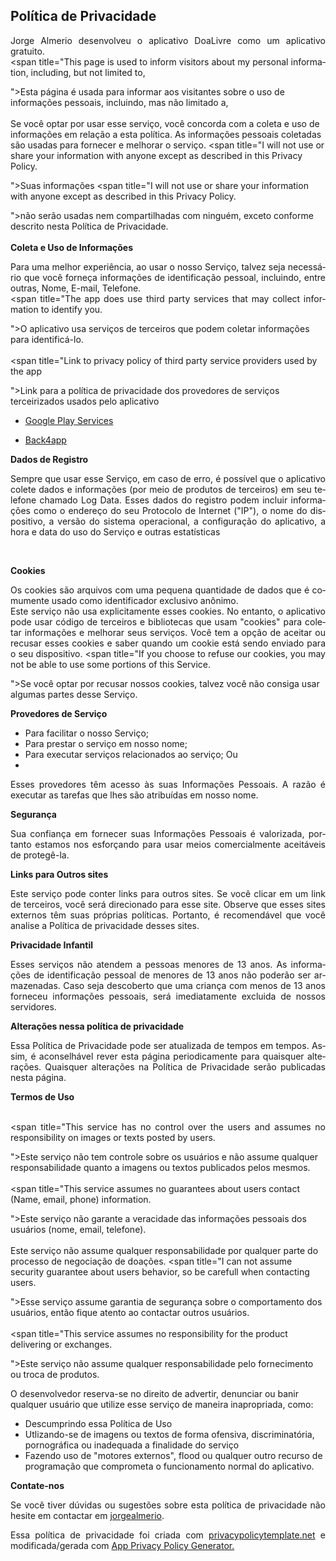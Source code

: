 <h2>Pol&iacute;tica de Privacidade</h2>
<p style="text-align: justify;">Jorge Almerio desenvolveu o aplicativo DoaLivre como um aplicativo gratuito. <span id="result_box" class="" lang="pt"><span title="This SERVICE is provided by Jorge Almerio at no cost and is intended for use as is.

">Este servi&ccedil;o &eacute; fornecido por Jorge Almerio sem nenhum custo e destina-se a ser usado como est&aacute;.<br /><br /></span><span title="This page is used to inform visitors about my personal information, including, but not limited to,

">Esta p&aacute;gina &eacute; usada para informar aos visitantes sobre o uso de informa&ccedil;&otilde;es pessoais, incluindo, mas n&atilde;o limitado a,<br /><br /></span><span title="If you choose to use my service, then you agree to the collection and use of information in relation to this policy.">Se voc&ecirc; optar por usar esse servi&ccedil;o, voc&ecirc; concorda com a coleta e uso de informa&ccedil;&otilde;es em rela&ccedil;&atilde;o a esta pol&iacute;tica. </span><span title="The Personal Information that I collect is used for providing and improving the Service.">As informa&ccedil;&otilde;es pessoais coletadas s&atilde;o usadas para fornecer e melhorar o servi&ccedil;o. <span title="I will not use or share your information with anyone except as described in this Privacy Policy.

">Suas informa&ccedil;&otilde;es</span> </span><span title="I will not use or share your information with anyone except as described in this Privacy Policy.

">n&atilde;o ser&atilde;o usadas nem compartilhadas com ningu&eacute;m, exceto conforme descrito nesta Pol&iacute;tica de Privacidade.<br /><br /></span></span><strong>Coleta e Uso de Informa&ccedil;&otilde;es<br /></strong></p>
<p style="text-align: justify;"><span id="result_box" class="" lang="pt"><span title="For a better experience, while using our Service, I may require you to provide personally identifiable information, including but not limited to Name, Email, Phone.">Para uma melhor experi&ecirc;ncia, ao usar o nosso Servi&ccedil;o, talvez seja necess&aacute;rio que voc&ecirc; forne&ccedil;a informa&ccedil;&otilde;es de identifica&ccedil;&atilde;o pessoal, incluindo, entre outras, Nome, E-mail, Telefone. </span><span title="The information that I requested is retained on your device and is not collected by me in any way

">A informa&ccedil;&atilde;o solicitada &eacute; mantida no seu dispositivo.<br /><br /></span><span title="The app does use third party services that may collect information to identify you.

">O aplicativo usa servi&ccedil;os de terceiros que podem coletar informa&ccedil;&otilde;es para identific&aacute;-lo.<br /><br /></span><span title="Link to privacy policy of third party service providers used by the app

">Link para a pol&iacute;tica de privacidade dos provedores de servi&ccedil;os terceirizados usados pelo aplicativo</span></span></p>
<ul>
    <li><a href="https://www.google.com/policies/privacy/" target="_blank">Google Play Services</a></li>
</ul>
<div>
    <ul>
        <li><a href="https://www.back4app.com/" target="_blank">Back4app</a></li>
    </ul>
</div>
<p><strong>Dados de Registro<br /></strong></p>
<p style="text-align: justify;"><span id="result_box" class="" lang="pt"><span title="I want to inform you that whenever you use my Service, in case of an error in the app I collect data and information (through third party products) on your phone called Log Data.">Sempre que usar esse Servi&ccedil;o, em caso de erro, &eacute; poss&iacute;vel que o aplicativo colete dados e informa&ccedil;&otilde;es (por meio de produtos de terceiros) em seu telefone chamado Log Data. </span><span title="This Log Data may include information such as your Internet Protocol (&quot;IP&quot;) address, device name, operating system version, the configuration of the application when using my Service, and the time and date of your use of the Service, and other statistics">Esses dados do registro podem incluir informa&ccedil;&otilde;es como o endere&ccedil;o do seu Protocolo de Internet ("IP"), o nome do dispositivo, a vers&atilde;o do sistema operacional, a configura&ccedil;&atilde;o do aplicativo, a hora e data do uso do Servi&ccedil;o e outras estat&iacute;sticas</span><span title=".

">.</span></span></p>
<p>&nbsp;</p>
<p><strong>Cookies</strong></p>
<p style="text-align: justify;"><span id="result_box" class="" lang="pt"><span title="Cookies are files with small amount of data that is commonly used an anonymous unique identifier.">Os cookies s&atilde;o arquivos com uma pequena quantidade de dados que &eacute; comumente usado como identificador exclusivo an&ocirc;nimo. </span><span title="These are sent to your browser from the website that you visit and are stored on your internal memory device.

">Estes s&atilde;o enviados para o seu navegador a partir do site que voc&ecirc; visita e s&atilde;o armazenados em seu dispositivo de mem&oacute;ria interna.<br /><br /></span><span title="This Service does not explicitly use these cookies.">Este servi&ccedil;o n&atilde;o usa explicitamente esses cookies. </span><span title="However, the app may use third party code and libraries that use &quot;cookies&quot; to collect information and to improve their services.">No entanto, o aplicativo pode usar c&oacute;digo de terceiros e bibliotecas que usam "cookies" para coletar informa&ccedil;&otilde;es e melhorar seus servi&ccedil;os. </span><span title="You have the option to either accept or refuse these cookies and know when a cookie is being sent to your device.">Voc&ecirc; tem a op&ccedil;&atilde;o de aceitar ou recusar esses cookies e saber quando um cookie est&aacute; sendo enviado para o seu dispositivo. </span><span title="If you choose to refuse our cookies, you may not be able to use some portions of this Service.

">Se voc&ecirc; optar por recusar nossos cookies, talvez voc&ecirc; n&atilde;o consiga usar algumas partes desse Servi&ccedil;o.</span></span></p>
<p><strong>Provedores de Servi&ccedil;o<br /></strong></p>
<p><span id="result_box" class="" lang="pt"><span title="I may employ third-party companies and individuals due to the following reasons:

">Podem ser contratadas empresas terceirizadas e pessoas f&iacute;sicas devido &agrave;s seguintes raz&otilde;es:</span></span></p>
<ul>
    <li><span id="result_box" class="" lang="pt"><span title="To facilitate our Service;
">Para facilitar o nosso Servi&ccedil;o;</span></span></li>
    <li><span id="result_box" class="" lang="pt"><span title="To provide the service on our behalf;
">Para prestar o servi&ccedil;o em nosso nome;</span></span></li>
    <li><span id="result_box" class="" lang="pt"><span title="To perform Service-related services;">Para executar servi&ccedil;os relacionados ao servi&ccedil;o; </span><span title="Or
">Ou</span></span></li>
    <li><span id="result_box" class="" lang="pt"><span title="To assist us in analyzing how our service is used.

">Para nos ajudar a analisar como nosso servi&ccedil;o &eacute; usado.<br /></span></span><span id="result_box" class="" lang="pt"></span></li>
</ul>
<p style="text-align: justify;"><span id="result_box" class="" lang="pt"><span title="I want to inform users of this Service that these third parties have access to your Personal Information.">Esses provedores t&ecirc;m acesso &agrave;s suas Informa&ccedil;&otilde;es Pessoais. </span><span title="The reason is to perform the tasks assigned to them on our behalf.">A raz&atilde;o &eacute; executar as tarefas que lhes s&atilde;o atribu&iacute;das em nosso nome. </span><span title="However, they are obligated not to disclose or use the information for any other purpose.

">No entanto, eles s&atilde;o obrigados a n&atilde;o divulgar ou usar a informa&ccedil;&atilde;o para qualquer outro prop&oacute;sito.</span></span></p>
<p><strong>Seguran&ccedil;a</strong></p>
<p style="text-align: justify;"><span id="result_box" class="" lang="pt"><span title="I value your trust in providing your Personal Information, thus we are striving to use commercially acceptable means of protecting it.">Sua confian&ccedil;a em fornecer suas Informa&ccedil;&otilde;es Pessoais &eacute; valorizada, portanto estamos nos esfor&ccedil;ando para usar meios comercialmente aceit&aacute;veis de proteg&ecirc;-la. </span><span title="But remember that no method of transmission over the internet, or method of electronic storage is 100% secure and reliable, and I can not guarantee its absolute security.

">Mas lembre-se de que nenhum m&eacute;todo de transmiss&atilde;o pela internet, ou m&eacute;todo de armazenamento eletr&ocirc;nico &eacute; 100% seguro e confi&aacute;vel, e n&atilde;o &eacute; poss&iacute;vel garantir seguran&ccedil;a absoluta.</span></span></p>
<p><strong>Links para Outros sites<br /></strong></p>
<p style="text-align: justify;"><span id="result_box" class="" lang="pt"><span title="This Service may contain links to other sites.">Este servi&ccedil;o pode conter links para outros sites. </span><span title="If you click on a third-party link, you will be directed to that site.">Se voc&ecirc; clicar em um link de terceiros, voc&ecirc; ser&aacute; direcionado para esse site. </span><span title="Note that these external sites are not operated by me.">Observe que esses sites externos t&ecirc;m suas pr&oacute;prias pol&iacute;ticas. </span><span title="Therefore, I strongly advise you to review the Privacy Policy of these websites.">Portanto, &eacute; recomend&aacute;vel que voc&ecirc; analise a Pol&iacute;tica de privacidade desses sites. </span><span title="I have no control over and assume no responsibility for the content, privacy policies, or practices of any third-party sites or services.

">O DoaLivre n&atilde;o tem controle e n&atilde;o assume nenhuma responsabilidade pelo conte&uacute;do, pol&iacute;ticas de privacidade ou pr&aacute;ticas de sites ou servi&ccedil;os de terceiros.</span></span></p>
<p style="text-align: justify;"><strong>Privacidade Infantil<br /></strong></p>
<p style="text-align: justify;"><span id="result_box" class="" lang="pt"><span title="These services do not address anyone under the age of 13. I do not knowingly collect personally identifiable information from children under 13. In the case I discover that a child under 13 has provided me with personal information, I immediately delete this from our servers.">Esses servi&ccedil;os n&atilde;o atendem a pessoas menores de 13 anos. As informa&ccedil;&otilde;es de identifica&ccedil;&atilde;o pessoal de menores de 13 anos n&atilde;o poder&atilde;o ser armazenadas. Caso seja descoberto que uma crian&ccedil;a com menos de 13 anos forneceu informa&ccedil;&otilde;es pessoais, ser&aacute; imediatamente excluida de nossos servidores. </span><span title="If you are a parent or guardian and you are aware that your child has provided with personal information, please contact me so that I will be able to do the necessary actions.

">Se voc&ecirc; &eacute; pai ou respons&aacute;vel e est&aacute; ciente de que seu filho forneceu informa&ccedil;&otilde;es pessoais, entre em contato para que possamos tomar as a&ccedil;&otilde;es necess&aacute;rias.</span></span></p>
<p><strong>Altera&ccedil;&otilde;es nessa pol&iacute;tica de privacidade<br /></strong></p>
<p style="text-align: justify;"><span id="result_box" class="" lang="pt"><span title="I can update our Privacy Policy from time to time.">Essa Pol&iacute;tica de Privacidade pode ser atualizada de tempos em tempos. </span><span title="Thus, you are advised to review this page periodically for any changes.">Assim, &eacute; aconselh&aacute;vel rever esta p&aacute;gina periodicamente para quaisquer altera&ccedil;&otilde;es. </span><span title="I will notify you of any changes by posting the new Privacy Policy on this page.">Quaisquer altera&ccedil;&otilde;es na Pol&iacute;tica de Privacidade ser&atilde;o publicadas nesta p&aacute;gina. </span><span title="These changes are effective immediately after they are posted on this page.

">Essas mudan&ccedil;as tornam-se efetivas imediatamente ap&oacute;s serem publicadas.</span></span></p>
<p><strong>Termos de Uso<br /></strong></p>
<p style="text-align: justify;"><span id="result_box" class="" lang="pt"><span title="This service is only an intermediary tool to show a list of donation items posted by users to other interested users.

">Este servi&ccedil;o &eacute; apenas uma ferramenta para facilitar a doa&ccedil;&atilde;o de produtos atrav&eacute;s de uma lista de itens publicados pelos usu&aacute;rios para que outros usu&aacute;rios possam ver e se interessar.<br /><br /></span><span title="This service has no control over the users and assumes no responsibility on images or texts posted by users.

">Este servi&ccedil;o n&atilde;o tem controle sobre os usu&aacute;rios e n&atilde;o assume qualquer responsabilidade quanto a imagens ou textos publicados pelos mesmos.<br /><br /></span><span title="This service assumes no guarantees about users contact (Name, email, phone) information.

">Este servi&ccedil;o n&atilde;o garante a veracidade das informa&ccedil;&otilde;es pessoais dos usu&aacute;rios (nome, email, telefone).<br /><br /></span><span title="This service assumes no responsibility for any part of the donation negotiation process.">Este servi&ccedil;o n&atilde;o assume qualquer responsabilidade por qualquer parte do processo de negocia&ccedil;&atilde;o de doa&ccedil;&otilde;es. </span><span title="I can not assume security guarantee about users behavior, so be carefull when contacting users.

">Esse servi&ccedil;o assume garantia de seguran&ccedil;a sobre o comportamento dos usu&aacute;rios, ent&atilde;o fique atento ao contactar outros usu&aacute;rios.<br /><br /></span><span title="This service assumes no responsibility for the product delivering or exchanges.

">Este servi&ccedil;o n&atilde;o assume qualquer responsabilidade pelo fornecimento ou troca de produtos.</span></span></p>
<p>O desenvolvedor reserva-se no direito de advertir, denunciar ou banir qualquer usu&aacute;rio que utilize esse servi&ccedil;o de maneira inapropriada, como:</p>
<ul>
    <li>Descumprindo essa Pol&iacute;tica de Uso</li>
    <li>Utlizando-se de imagens ou textos de forma ofensiva, discriminat&oacute;ria, pornogr&aacute;fica ou inadequada a finalidade do servi&ccedil;o</li>
    <li>Fazendo uso de "motores externos", flood ou qualquer outro recurso de programa&ccedil;&atilde;o que comprometa o funcionamento normal do aplicativo.</li>
</ul>
<p><strong>Contate-nos</strong></p>
<p style="text-align: justify;">Se voc&ecirc; tiver d&uacute;vidas ou sugest&otilde;es sobre esta pol&iacute;tica de privacidade n&atilde;o hesite em contactar em <a href="mailto:jorgealmerio@yahoo.com.br?Subject=Pol&iacute;tica de Privacidade" target="_blank">jorgealmerio</a>.</p>
<p style="text-align: justify;">Essa pol&iacute;tica de privacidade foi criada com <a href="https://privacypolicytemplate.net" target="_blank">privacypolicytemplate.net</a> e modificada/gerada com <a href="https://app-privacy-policy-generator.firebaseapp.com/" target="_blank">App Privacy Policy Generator.</a></p>
